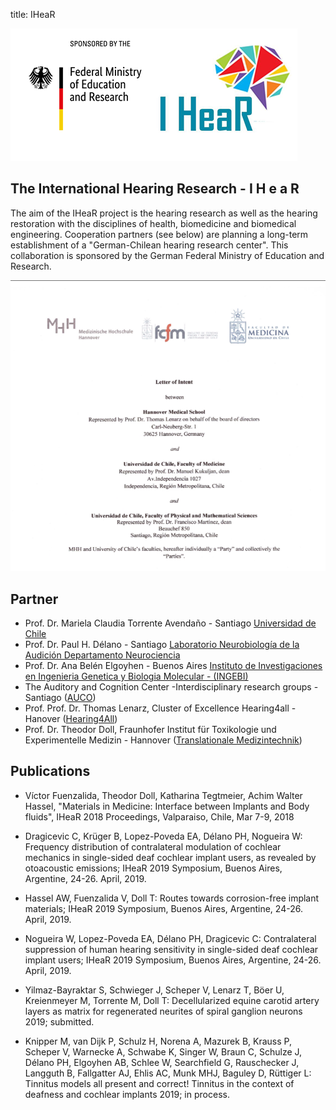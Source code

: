 title: IHeaR


![IHeaRbmbflogo](IHeaR_bmbf_Logo.png)  


## The International Hearing Research - I H e a R 
The aim of the IHeaR project is the hearing research as well as the hearing restoration with the disciplines of health, biomedicine and biomedical engineering. Cooperation partners (see below) are planning a long-term establishment of a "German-Chilean hearing research center". This collaboration is sponsored by the German Federal Ministry of Education and Research.

![vertrag1](vertrag1.png)


## Partner

* Prof. Dr. Mariela Claudia Torrente Avendaño - Santiago [Universidad de Chile](http://www.uchile.cl/)
* Prof. Dr. Paul H. Délano - Santiago [Laboratorio Neurobiología de la Audición Departamento Neurociencia](http://www.audicion.cl/)
* Prof. Dr. Ana Belén Elgoyhen - Buenos Aires [Instituto de Investigaciones en Ingenieria Genetica y Biologia Molecular - (INGEBI)](http://ingebi-conicet.gov.ar/es_fisiologia-y-genetica-de-la-audicion/)
* The Auditory and Cognition Center -Interdisciplinary research groups - Santiago ([AUCO](http://www.auco.cl/))
* Prof. Prof. Dr. Thomas Lenarz, Cluster of Excellence Hearing4all - Hanover ([Hearing4All](http://hearing4all.eu/EN/))
* Prof. Dr. Theodor Doll, Fraunhofer Institut für Toxikologie und Experimentelle Medizin - Hannover ([Translationale Medizintechnik](https://www.item.fraunhofer.de/de/angebot/medizintechnik.html/))

## Publications

* Víctor Fuenzalida, Theodor Doll, Katharina Tegtmeier, Achim Walter Hassel, "Materials in Medicine: Interface between Implants and Body fluids", IHeaR 2018 Proceedings, Valparaiso, Chile, Mar 7-9, 2018

* Dragicevic C, Krüger B, Lopez-Poveda EA, Délano PH, Nogueira W: Frequency distribution of contralateral modulation of cochlear mechanics in single-sided deaf cochlear implant users, as revealed by otoacoustic emissions; IHeaR 2019 Symposium, Buenos Aires, Argentine, 24-26. April, 2019. 

* Hassel AW, Fuenzalida V, Doll T: Routes towards corrosion-free implant materials; IHeaR 2019 Symposium, Buenos Aires, Argentine, 24-26. April, 2019.

* Nogueira W, Lopez-Poveda EA, Délano PH, Dragicevic C: Contralateral suppression of human hearing sensitivity in single-sided deaf cochlear implant users; IHeaR 2019 Symposium, Buenos Aires, Argentine, 24-26. April, 2019. 

* Yilmaz-Bayraktar S, Schwieger J, Scheper V, Lenarz T, Böer U, Kreienmeyer M, Torrente M, Doll T:  Decellularized equine carotid artery layers as matrix for regenerated neurites of spiral ganglion neurons 2019; submitted.

* Knipper M, van Dijk P, Schulz H, Norena A, Mazurek B, Krauss P, Scheper V, Warnecke A, Schwabe K, Singer W, Braun C, Schulze J, Délano PH, Elgoyhen AB, Schlee W, Searchfield G, Rauschecker J, Langguth B, Fallgatter AJ, Ehlis AC, Munk MHJ, Baguley D, Rüttiger L: Tinnitus models all present and correct! Tinnitus in the context of deafness and cochlear implants 2019; in process.



